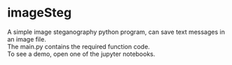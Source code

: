 # imageSteg

A simple image steganography python program, can save text messages in an image file.<br>
The main.py contains the required function code.<br>
To see a demo, open one of the jupyter notebooks.
